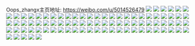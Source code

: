 Oops_zhangx主页地址: https://weibo.com/u/5014526479 
![](https://wx4.sinaimg.cn/mw2000/005tmrplly1h9gd8s5yrtj30u014wn95.jpg) 
![](https://wx4.sinaimg.cn/mw2000/005tmrplly1h9gd8qvix8j30u01sygpr.jpg) 
![](https://wx4.sinaimg.cn/mw2000/005tmrplly1h9gd8o7grjj30u015bdsq.jpg) 
![](https://wx4.sinaimg.cn/mw2000/005tmrplly1h9gd8uaxbxj30u007jdik.jpg) 
![](https://wx4.sinaimg.cn/mw2000/005tmrplly1h9gd8w04fsj31hc0u0wlq.jpg) 
![](https://wx4.sinaimg.cn/mw2000/005tmrplly1h9dz0dr4k8j30u01lf7fh.jpg) 
![](https://wx4.sinaimg.cn/mw2000/005tmrplly1h9dz0dzjrbj30tz1mi12j.jpg) 
![](https://wx4.sinaimg.cn/mw2000/005tmrplly1h9dz0djflsj30q50wbn4d.jpg) 
![](https://wx4.sinaimg.cn/mw2000/005tmrplly1h9dps36654j30tb14843c.jpg) 
![](https://wx4.sinaimg.cn/mw2000/005tmrplly1h9dps2z0jij30s70aeacf.jpg) 
![](https://wx4.sinaimg.cn/mw2000/005tmrplly1h9dps3gzw4j30wi1yctkg.jpg) 
![](https://wx4.sinaimg.cn/mw2000/005tmrplly1h974w40dupj30wi1ycqim.jpg) 
![](https://wx4.sinaimg.cn/mw2000/005tmrplly1h8vatgpl1qj30u0140779.jpg) 
![](https://wx4.sinaimg.cn/mw2000/005tmrplly1h8vatikoywj31pt2di1kz.jpg) 
![](https://wx4.sinaimg.cn/mw2000/005tmrplly1h8vatix9e2j30u014iteu.jpg) 
![](https://wx4.sinaimg.cn/mw2000/005tmrplly1h8vatj3hszj30ty14qn35.jpg) 
![](https://wx4.sinaimg.cn/mw2000/005tmrplly1h8vatjblr3j30u014040f.jpg) 
![](https://wx4.sinaimg.cn/mw2000/005tmrplly1h7z8thaw0dj30u0140jwx.jpg) 
![](https://wx4.sinaimg.cn/mw2000/005tmrplly1h7z8tgk04sj30u00y4n1h.jpg) 
![](https://wx4.sinaimg.cn/mw2000/005tmrplly1h7z8tfw892j30u0140436.jpg) 
![](https://wx4.sinaimg.cn/mw2000/005tmrplly1h7z8teeh3nj30u014mgqd.jpg) 
![](https://wx4.sinaimg.cn/mw2000/005tmrplly1h7z8tfbiiij30u0191n2u.jpg) 
![](https://wx4.sinaimg.cn/mw2000/005tmrplly1h7z8tdnauej30u0140q7r.jpg) 
![](https://wx4.sinaimg.cn/mw2000/005tmrplly1h7z8tjfv56j30u0140wkk.jpg) 
![](https://wx4.sinaimg.cn/mw2000/005tmrplly1h7z8thvxi1j30u0140dkp.jpg) 
![](https://wx4.sinaimg.cn/mw2000/005tmrplly1h7z8tk8bkgj30u0140tef.jpg) 
![](https://wx4.sinaimg.cn/mw2000/005tmrplly1h7pt0zvmt0j30u01900zx.jpg) 
![](https://wx4.sinaimg.cn/mw2000/005tmrplly1h7pt12te46j30u0192td6.jpg) 
![](https://wx4.sinaimg.cn/mw2000/005tmrplly1h7pt10ehzij30u01ad7am.jpg) 
![](https://wx4.sinaimg.cn/mw2000/005tmrplly1h7pt10rslfj30u0191tck.jpg) 
![](https://wx4.sinaimg.cn/mw2000/005tmrplly1h7pt11c56uj30u0191n3n.jpg) 
![](https://wx4.sinaimg.cn/mw2000/005tmrplly1h7pt123p13j30u0190tgl.jpg) 
![](https://wx4.sinaimg.cn/mw2000/005tmrplly1h6vtpvvir5j30u03c0tfm.jpg) 
![](https://wx4.sinaimg.cn/mw2000/005tmrplly1h6vtpx08k6j30u0140gt5.jpg) 
![](https://wx4.sinaimg.cn/mw2000/005tmrplly1h6vtpxfy8vj30u014kmy6.jpg) 
![](https://wx4.sinaimg.cn/mw2000/005tmrplly1h6vtpy085cj30u014z105.jpg) 
![](https://wx4.sinaimg.cn/mw2000/005tmrplly1h6vtpv21u4j30u0140n49.jpg) 
![](https://wx4.sinaimg.cn/mw2000/005tmrplly1h6vtpyt5g5j30u014042k.jpg) 
![](https://wx4.sinaimg.cn/mw2000/005tmrplly1h6vtpzpox1j30u014cthw.jpg) 
![](https://wx4.sinaimg.cn/mw2000/005tmrplly1h6vtq0kyrij30u010vn85.jpg) 
![](https://wx4.sinaimg.cn/mw2000/005tmrplly1h6vtq1fr68j30u016aq99.jpg) 
![](https://wx4.sinaimg.cn/mw2000/005tmrplly1h6vtq25ishj30u01400vx.jpg) 
![](https://wx4.sinaimg.cn/mw2000/005tmrplly1h6pobwqv67j30u010xdlp.jpg) 
![](https://wx4.sinaimg.cn/mw2000/005tmrplly1h6pobwc71fj30u01400xw.jpg) 
![](https://wx4.sinaimg.cn/mw2000/005tmrplly1h6azxvguu4j32c03407wl.jpg) 
![](https://wx4.sinaimg.cn/mw2000/005tmrplly1h6azydw7b9j32702o1hdt.jpg) 
![](https://wx4.sinaimg.cn/mw2000/005tmrplly1h6b05l95wej325i2sbb29.jpg) 
![](https://wx4.sinaimg.cn/mw2000/005tmrplly1h6b01gq1p2j32902jwdsc.jpg) 
![](https://wx4.sinaimg.cn/mw2000/005tmrplly1h6b03ud33zj327k2yj1ky.jpg) 
![](https://wx4.sinaimg.cn/mw2000/005tmrplly1h6b02jl2oqj315o4k27fl.jpg) 
![](https://wx4.sinaimg.cn/mw2000/005tmrplly1h6b01yvhgfj30xc3ohk3t.jpg) 
![](https://wx4.sinaimg.cn/mw2000/005tmrplly1h6azxjjuwaj30wi17cack.jpg) 
![](https://wx4.sinaimg.cn/mw2000/005tmrplly1h6b043h3fqj328430cx6p.jpg) 
![](https://wx4.sinaimg.cn/mw2000/005tmrplly1h6b04w4ayxj328q302dvf.jpg) 
![](https://wx4.sinaimg.cn/mw2000/005tmrplly1h6b04nq6ftj327r305b2a.jpg) 
![](https://wx4.sinaimg.cn/mw2000/005tmrplly1h61oce2xfkj30u0144ahx.jpg) 
![](https://wx4.sinaimg.cn/mw2000/005tmrplly1h61ocetyt8j30u014cn35.jpg) 
![](https://wx4.sinaimg.cn/mw2000/005tmrplly1h61ocis8vsj30u013sgrc.jpg) 
![](https://wx4.sinaimg.cn/mw2000/005tmrplly1h61ocg2wc8j30u015aaeg.jpg) 
![](https://wx4.sinaimg.cn/mw2000/005tmrplly1h61ocjfh2mj30u00zkdme.jpg) 
![](https://wx4.sinaimg.cn/mw2000/005tmrplly1h61ochydp5j30u01207e1.jpg) 
![](https://wx4.sinaimg.cn/mw2000/005tmrplly1h5x27rcgkgj323u35se53.jpg) 
![](https://wx4.sinaimg.cn/mw2000/005tmrplly1h5q9ci3k96j30u03c44qp.jpg) 
![](https://wx4.sinaimg.cn/mw2000/005tmrplly1h5q9ck4onoj30u05dg7re.jpg) 
![](https://wx4.sinaimg.cn/mw2000/005tmrplly1h5q9cmgf4qj30u04eqtvr.jpg) 
![](https://wx4.sinaimg.cn/mw2000/005tmrplly1h5q9cozrchj30u06g44qp.jpg) 
![](https://wx4.sinaimg.cn/mw2000/005tmrplly1h5q9cqvs57j30u03c0tt9.jpg) 
![](https://wx4.sinaimg.cn/mw2000/005tmrplly1h5q9crqrpsj30u028ytit.jpg) 
![](https://wx4.sinaimg.cn/mw2000/005tmrplly1h5q9csn13fj30u025c7fe.jpg) 
![](https://wx4.sinaimg.cn/mw2000/005tmrplly1h5q9ctl09hj30u02964ck.jpg) 
![](https://wx4.sinaimg.cn/mw2000/005tmrplly1h5q9cuacs5j30u02c4til.jpg) 
![](https://wx4.sinaimg.cn/mw2000/005tmrplly1h5q9cfbwxjj30u023edri.jpg) 
![](https://wx4.sinaimg.cn/mw2000/005tmrplly1h5q9cvsbbkj30u02mqqgt.jpg) 
![](https://wx4.sinaimg.cn/mw2000/005tmrplly1h5q9cw9rd4j30u01hcdl9.jpg) 
![](https://wx4.sinaimg.cn/mw2000/005tmrplly1h5q9d0cunzj30u05k0hdt.jpg) 
![](https://wx4.sinaimg.cn/mw2000/005tmrplly1h5q9d202v8j30u03c0h53.jpg) 
![](https://wx4.sinaimg.cn/mw2000/005tmrplly1h5q9d39szaj30u03c04ff.jpg) 
![](https://wx4.sinaimg.cn/mw2000/005tmrplly1h5ix3z8bagj30u01537ax.jpg) 
![](https://wx4.sinaimg.cn/mw2000/005tmrplly1h5ix402w38j30u0140n1v.jpg) 
![](https://wx4.sinaimg.cn/mw2000/005tmrplly1h4za5phyadj30u014idrh.jpg) 
![](https://wx4.sinaimg.cn/mw2000/005tmrplly1h4za5bmv9lj30u0190tmr.jpg) 
![](https://wx4.sinaimg.cn/mw2000/005tmrplly1h4za5r4depj30u014en6j.jpg) 
![](https://wx4.sinaimg.cn/mw2000/005tmrplly1h4za5h380yj30u0190qj1.jpg) 
![](https://wx4.sinaimg.cn/mw2000/005tmrplly1h4za5ntj47j30u0140tlf.jpg) 
![](https://wx4.sinaimg.cn/mw2000/005tmrplly1h4za5ahenlj30u02814qp.jpg) 
![](https://wx4.sinaimg.cn/mw2000/005tmrplly1h4za5lc40ej30u00zm4aj.jpg) 
